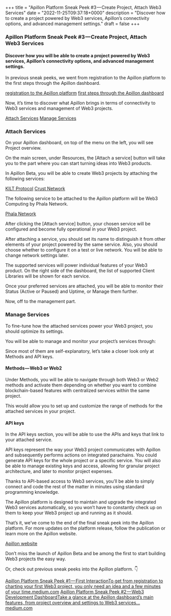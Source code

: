 +++
title = "Apillon Platform Sneak Peek #3 — Create Project, Attach Web3 Services"
date = "2022-11-25T09:37:18+0000"
description = "Discover how to create a project powered by Web3 services, Apillon’s connectivity options, and advanced management settings."
draft = false
+++

### Apillon Platform Sneak Peek #3 — Create Project, Attach Web3 Services


#### Discover how you will be able to create a project powered by Web3 services, Apillon’s connectivity options, and advanced management settings.


In previous sneak peeks, we went from registration to the Apillon platform to the first steps through the Apillon dashboard.

[registration to the Apillon platform](https://blog.apillon.io/apillon-platform-sneak-peek-1-first-interaction-d54ae08e2a5a)
[first steps through the Apillon dashboard](https://blog.apillon.io/apillon-platform-sneak-peek-2-web3-development-dashboard-1ba6737bb5c6)

Now, it’s time to discover what Apillon brings in terms of connectivity to Web3 services and management of Web3 projects.

[Attach Services](#96ef)
[Manage Services](#92e1)

### Attach Services


On your Apillon dashboard, on top of the menu on the left, you will see Project overview.


On the main screen, under Resources, the [Attach a service] button will take you to the part where you can start turning ideas into Web3 products.


In Apillon Beta, you will be able to create Web3 projects by attaching the following services:

[KILT Protocol](https://kilt.io)
[Crust Network](https://crust.network)

The following service to be attached to the Apillon platform will be Web3 Computing by Phala Network.

[Phala Network](https://www.phala.network)

After clicking the [Attach service] button, your chosen service will be configured and become fully operational in your Web3 project.


After attaching a service, you should set its name to distinguish it from other elements of your project powered by the same service. Also, you should choose whether to configure it on a test or live network. You will be able to change network settings later.


The supported services will power individual features of your Web3 product. On the right side of the dashboard, the list of supported Client Libraries will be shown for each service.


Once your preferred services are attached, you will be able to monitor their Status (Active or Paused) and Uptime, or Manage them further.


Now, off to the management part.


### Manage Services


To fine-tune how the attached services power your Web3 project, you should optimize its settings.


You will be able to manage and monitor your project’s services through:


Since most of them are self-explanatory, let’s take a closer look only at Methods and API keys.


#### Methods — Web3 or Web2


Under Methods, you will be able to navigate through both Web3 or Web2 methods and activate them depending on whether you want to combine blockchain-based features with centralized services within the same project.


This would allow you to set up and customize the range of methods for the attached services in your project.


#### API keys


In the API keys section, you will be able to use the APIs and keys that link to your attached service.


API keys represent the way your Web3 project communicates with Apillon and subsequently performs actions on integrated parachains. You could generate API keys for the whole project or a specific service. You will also be able to manage existing keys and access, allowing for granular project architecture, and later to monitor project expenses.


Thanks to API-based access to Web3 services, you’ll be able to simply connect and code the rest of the matter in minutes using standard programming knowledge.


The Apillon platform is designed to maintain and upgrade the integrated Web3 services automatically, so you won’t have to constantly check up on them to keep your Web3 project up and running as it should.


That’s it, we’ve come to the end of the final sneak peek into the Apillon platform. For more updates on the platform release, follow the publication or learn more on the Apillon website.

[Apillon website](https://apillon.io)

Don’t miss the launch of Apillon Beta and be among the first to start building Web3 projects the easy way.


Or, check out previous sneak peeks into the Apillon platform. 👇

[Apillon Platform Sneak Peek #1 — First InteractionTo get from registration to charting your first Web3 project, you only need an idea and a few minutes of your time.medium.com](https://blog.apillon.io/apillon-platform-sneak-peek-1-first-interaction-d54ae08e2a5a)
[Apillon Platform Sneak Peek #2 — Web3 Development DashboardTake a glance at the Apillon dashboard’s main features, from project overview and settings to Web3 services…medium.com](https://blog.apillon.io/apillon-platform-sneak-peek-2-web3-development-dashboard-1ba6737bb5c6)
